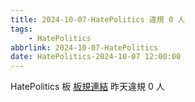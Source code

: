 ```yaml
---
title: 2024-10-07-HatePolitics 違規 0 人
tags:
    - HatePolitics
abbrlink: 2024-10-07-HatePolitics
date: HatePolitics-2024-10-07 12:00:00
---
```

HatePolitics 板 [板規連結](https://www.ptt.cc/bbs/HatePolitics/M.1617115262.A.D60.html)
昨天違規 0 人
